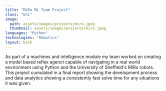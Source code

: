 ```yaml
---
title: "MiRo ML Team Project"
class: "Uni"
image: 
  path: assets/images/projects/miro.jpeg
  thumbnail: assets/images/projects/miro.jpeg
languages: "Python"
technologies: "Robotics"
layout: back
---
```


As part of a machines and intelligence module my team worked on creating a model based reflex agenct capable of navigating in a real world environment using Python and the University of Sheffield's MiRo robots. This project cumulated in a final report showing the development process and data analytics showing a consistently fast solve time for any situations it was given. 